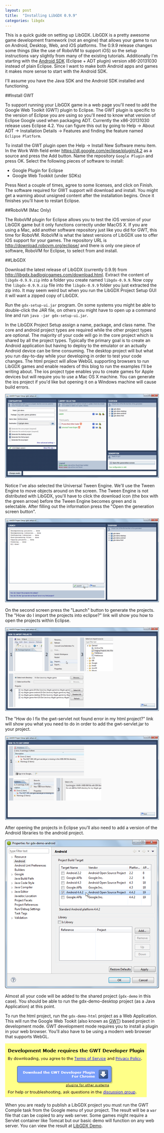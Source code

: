 ```yaml
---
layout: post
title:  "Installing LibGDX 0.9.9"
categories: libgdx
---
```


This is a quick guide on setting up LibGDX. LibGDX is a pretty awesome game development framework (not an engine) that allows your game to run on Android, Desktop, Web, and iOS platforms. The 0.9.9 release changes some things (like the use of RoboVM to support iOS) so the setup instructions vary slightly from many of the existing tutorials. Additionally I'm starting with the [Android SDK][adt] (Eclipse + ADT plugin) version x86-20131030 instead of plain Eclipse. Since I want to make both Android apps and games it makes more sense to start with the Android SDK.

I'll assume you have the Java SDK and the Android SDK installed and functioning.

##Install GWT

To support running your LibGDX game in a web page you'll need to add the Google Web Toolkit (GWT) plugin to Eclipse. The GWT plugin is specific to the version of Eclipse you are using so you'll need to know what version of Eclipse Google used when packaging ADT. Currently the x86-20131030 release uses Eclipse 4.2. You can figure this out by going to Help -> About ADT -> Installation Details -> Features and finding the feature named `Eclipse Platform`.

To install the GWT plugin open the Help -> Install New Software menu item. In the Work With field enter <https://dl.google.com/eclipse/plugin/4.2> as a source and press the Add button. Name the repository `Google Plugin` and press OK. Select the following pieces of software to install:

* Google Plugin for Eclipse
* Google Web Tookkit (under SDKs)

Press Next a couple of times, agree to some licenses, and click on Finish. The software required for GWT support will download and install. You might get a warning about unsigned content after the installation begins. Once it finishes you'll have to restart Eclipse.

##RoboVM (Mac Only)

The RoboVM plugin for Eclipse allows you to test the iOS version of your LibGDX game but it only functions correctly under MacOS X. If you are using a Mac, add another software repository just like you did for GWT, this time for RoboVM. RoboVM is what the latest versions of LibGDX use to offer iOS support for your games. The repository URL is <http://download.robovm.org/eclipse/> and there is only one piece of software, RoboVM for Eclipse, to select from and install.

##LibGDX

Download the latest release of LibGDX (currently 0.9.9) from <http://libgdx.badlogicgames.com/download.html>. Extract the content of `libgdx-0.9.9.zip` into a folder you create named `libgdx-0.9.9`. Now copy the `libgdx-0.9.9.zip` file into the `libgdx-0.9.9` folder you just extracted the zip into. It may seem weird but when you run the LibGDX Project Setup GUI it will want a zipped copy of LibGDX.

Run the `gdx-setup-ui.jar` program. On some systems you might be able to double-click the JAR file, on others you might have to open up a command line and run `java -jar gdx-setup-ui.jar`.

In the LibGDX Project Setup assign a name, package, and class name. The core and android project types are required while the other project types are optional. The majority of your code will go in the core project which is shared by all the project types. Typically the primary goal is to create an Android application but having to deploy to the emulator or an actually Android device can be time consuming. The desktop project will but what you run day-to-day while your developing in order to test your code changes. The html project will allow WebGL supporting browsers to run LibGDX games and enable readers of this blog to run the examples I'll be writing about. The ios project type enables you to create games for Apple devices but will require you to use a Mac OS X machine. You can generate the ios project if you'd like but opening it on a Windows machine will cause build errors.

![LibGDX Project Setup](/assets/libgdx-setup-ui-1.png)

Notice I've also selected the Universal Tween Engine. We'll use the Tween Engine to move objects around on the screen. The Tween Engine is not distributed with LibGDX, you'll have to click the download icon (the box with the green arrow) before the Tween Engine becomes green and is selectable. After filling out the information press the "Open the generation screen button".

![LibGDX Project Generation](/assets/libgdx-setup-ui-2.png)

On the second screen press the "Launch" button to generate the projects. The "How do I import the projects into eclipse?" link will show you how to open the projects within Eclipse.

![Import the projects into eclipse](/assets/libgdx-setup-ui-3.png)

The "How do I fix the gwt-servlet not found error in my html project?" link will show you what you need to do in order to add the gwt-servlet.jar to your project.

![Fix the gwt-servlet error in the html project](/assets/libgdx-setup-ui-4.png)

After opening the projects in Eclipse you'll also need to add a version of the Android libraries to the android project.

![Add android libraries to the android project](/assets/libgdx-android-lib.png)

Almost all your code will be added to the shared project (`gdx-demo` in this case). You should be able to run the gdx-demo-desktop project (as a Java Application) at this point.

To run the html project, run the `gdx-demo-html` project as a Web Application. This will run the Google Web Tookit (also known as [GWT]) based project in development mode. GWT development mode requires you to install a plugin in your web browser. You'll also have to be using a modern web browser that supports WebGL.

![GWT browser plugin](/assets/libgdx-gwt-plugin.png)

When you are ready to publish a LibGDX project you must run the GWT Compile task from the Google menu of your project. The result will be a `war` file that can be copied to any web server. Some games might require a Servlet container like Tomcat but our basic demo will function on any web server. You can view the result at [LibGDX Demo](/libgdx/setup-demo/).

[adt]: http://developer.android.com/sdk/index.html
[GWT]: https://developers.google.com/eclipse/docs/install-eclipse-4.2
